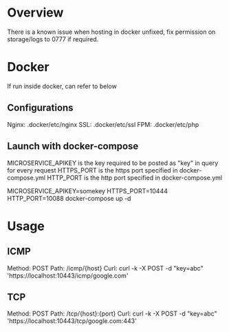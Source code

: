 # Overview

There is a known issue when hosting in docker unfixed,
fix permission on storage/logs to 0777 if required.


# Docker
If run inside docker, can refer to below


Configurations
---
Nginx: .docker/etc/nginx
SSL: .docker/etc/ssl
FPM: .docker/etc/php



Launch with docker-compose 
---
MICROSERVICE_APIKEY is the key required to be posted as "key" in query for every request
HTTPS_PORT is the https port specified in docker-compose.yml
HTTP_PORT is the http port specified in docker-compose.yml

MICROSERVICE_APIKEY=somekey HTTPS_PORT=10444 HTTP_PORT=10088 docker-compose up -d


# Usage

ICMP
---
Method: POST
Path: /icmp/{host}
Curl: curl -k -X POST -d "key=abc" 'https://localhost:10443/icmp/google.com'

TCP
---
Method: POST
Path: /tcp/{host}:{port}
Curl: curl -k -X POST -d "key=abc" 'https://localhost:10443/tcp/google.com:443'